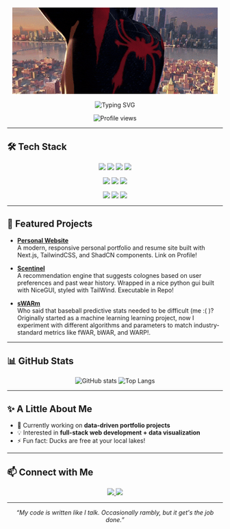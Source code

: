 <p align="center">
  <img src="https://github.com/NairSiddharth/NairSiddharth/blob/main/spiderverse.gif" alt="Banner" />
</p>

<p align="center">
  <img src="https://readme-typing-svg.demolab.com?font=Fira+Code&weight=600&pause=1000&color=cc2b5e&center=true&vCenter=true&width=700&lines=Just+a+chill+dude+who+loves+to+code;Building+full-stack+applications+in+my+free+time;Doing+data+analysis+to+justify+my+hobbies" alt="Typing SVG" />
</p>

<p align="center">
  <img src="https://counter.kuber.studio/NairSiddharth/dark/count.svg" alt="Profile views"/>
</p>

---

## 🛠️ Tech Stack
<p align="center">
  <!-- Web -->
  <img src="https://img.shields.io/badge/Next.js-000000?style=for-the-badge&logo=nextdotjs&logoColor=white" />
  <img src="https://img.shields.io/badge/React-61DAFB?style=for-the-badge&logo=react&logoColor=white" />
  <img src="https://img.shields.io/badge/Tailwind_CSS-38B2AC?style=for-the-badge&logo=tailwind-css&logoColor=white" />
  <img src="https://img.shields.io/badge/TypeScript-3178C6?style=for-the-badge&logo=typescript&logoColor=white" />
</p>
<p align="center">
  <!-- Backend -->
  <img src="https://img.shields.io/badge/Node.js-339933?style=for-the-badge&logo=node.js&logoColor=white" />
  <img src="https://img.shields.io/badge/ShadCN_UI-000000?style=for-the-badge&logo=radixui&logoColor=white" />
  <img src="https://img.shields.io/badge/GraphQL-E10098?style=for-the-badge&logo=graphql&logoColor=white" />
</p>
<p align="center">
  <!-- Data/ML -->
  <img src="https://img.shields.io/badge/Python-3776AB?style=for-the-badge&logo=python&logoColor=white" />
  <img src="https://img.shields.io/badge/Keras-D00000?style=for-the-badge&logo=keras&logoColor=white" />
  <img src="https://img.shields.io/badge/scikit--learn-F7931E?style=for-the-badge&logo=scikitlearn&logoColor=white" />
</p>

---

## 🚀 Featured Projects
- [**Personal Website**](https://github.com/NairSiddharth/Personal-Website)  
  A modern, responsive personal portfolio and resume site built with Next.js, TailwindCSS, and ShadCN components. Link on Profile!

- [**Scentinel**](https://github.com/NairSiddharth/Scentinel)  
  A recommendation engine that suggests colognes based on user preferences and past wear history. Wrapped in a nice python gui built with NiceGUI, styled with TailWind. Executable in Repo!

- [**sWARm**](https://github.com/NairSiddharth/sWARm)  
  Who said that baseball predictive stats needed to be difficult (me :( )? Originally started as a machine learning learning project, now I experiment with different algorithms and parameters to match industry-standard metrics like fWAR, bWAR, and WARP!.

---

## 📊 GitHub Stats
<p align="center">
  <img src="https://github-readme-stats.vercel.app/api?username=NairSiddharth&show_icons=true&theme=radical" alt="GitHub stats"/>
  <img src="https://github-readme-stats.vercel.app/api/top-langs/?username=NairSiddharth&layout=compact&theme=radical" alt="Top Langs"/>
</p>

---

## ✨ A Little About Me
- 🔭 Currently working on **data-driven portfolio projects**  
- 💡 Interested in **full-stack web development + data visualization**  
- ⚡ Fun fact: Ducks are free at your local lakes! 

---

## 📫 Connect with Me
<p align="center">
  <a href="https://www.linkedin.com/in/siddharthnair01">
    <img src="https://img.shields.io/badge/LinkedIn-8E2DE2?style=for-the-badge&logo=linkedin&logoColor=white" />
  </a>
  <a href="https://github.com/NairSiddharth">
    <img src="https://img.shields.io/badge/GitHub-42275a?style=for-the-badge&logo=github&logoColor=white" />
  </a>
</p>

---

<p align="center">
  <i>“My code is written like I talk. Occasionally rambly, but it get's the job done.”</i>
</p>
